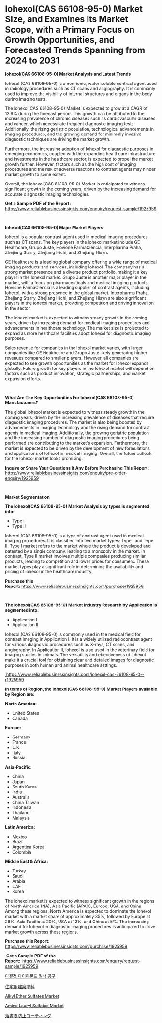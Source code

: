 <p><h1>Iohexol(CAS 66108-95-0) Market Size, and Examines its Market Scope, with a Primary Focus on Growth Opportunities, and Forecasted Trends Spanning from 2024 to 2031</h1></p><p><strong>Iohexol(CAS 66108-95-0) Market Analysis and Latest Trends</strong></p>
<p><p>Iohexol (CAS 66108-95-0) is a non-ionic, water-soluble contrast agent used in radiology procedures such as CT scans and angiography. It is commonly used to improve the visibility of internal structures and organs in the body during imaging tests.</p><p>The Iohexol(CAS 66108-95-0) Market is expected to grow at a CAGR of 13.6% during the forecast period. This growth can be attributed to the increasing prevalence of chronic diseases such as cardiovascular diseases and cancer, which necessitate frequent diagnostic imaging tests. Additionally, the rising geriatric population, technological advancements in imaging procedures, and the growing demand for minimally invasive diagnostic techniques are driving the market growth.</p><p>Furthermore, the increasing adoption of Iohexol for diagnostic purposes in emerging economies, coupled with the expanding healthcare infrastructure and investments in the healthcare sector, is expected to propel the market growth further. However, factors such as the high cost of imaging procedures and the risk of adverse reactions to contrast agents may hinder market growth to some extent.</p><p>Overall, the Iohexol(CAS 66108-95-0) Market is anticipated to witness significant growth in the coming years, driven by the increasing demand for accurate diagnostic imaging technologies.</p></p>
<p><strong>Get a Sample PDF of the Report:&nbsp;</strong> <a href="https://www.reliablebusinessinsights.com/enquiry/request-sample/1925959">https://www.reliablebusinessinsights.com/enquiry/request-sample/1925959</a></p>
<p>&nbsp;</p>
<p><strong>Iohexol(CAS 66108-95-0) Major Market Players</strong></p>
<p><p>Iohexol is a popular contrast agent used in medical imaging procedures such as CT scans. The key players in the Iohexol market include GE Healthcare, Grupo Juste, Hovione FarmaCiencia, Interpharma Praha, Zhejiang Starry, Zhejiang Hichi, and Zhejiang Hisyn.</p><p>GE Healthcare is a leading global company offering a wide range of medical imaging products and services, including Iohexol. The company has a strong market presence and a diverse product portfolio, making it a key player in the Iohexol market. Grupo Juste is another major player in the market, with a focus on pharmaceuticals and medical imaging products. Hovione FarmaCiencia is a leading supplier of contrast agents, including Iohexol, with a strong presence in the global market. Interpharma Praha, Zhejiang Starry, Zhejiang Hichi, and Zhejiang Hisyn are also significant players in the Iohexol market, providing competition and driving innovation in the sector.</p><p>The Iohexol market is expected to witness steady growth in the coming years, driven by increasing demand for medical imaging procedures and advancements in healthcare technology. The market size is projected to expand as more healthcare facilities adopt Iohexol for diagnostic imaging purposes. </p><p>Sales revenue for companies in the Iohexol market varies, with larger companies like GE Healthcare and Grupo Juste likely generating higher revenues compared to smaller players. However, all companies are expected to see growth opportunities as the market for Iohexol expands globally. Future growth for key players in the Iohexol market will depend on factors such as product innovation, strategic partnerships, and market expansion efforts.</p></p>
<p>&nbsp;</p>
<p><strong>What Are The Key Opportunities For Iohexol(CAS 66108-95-0) Manufacturers?</strong></p>
<p><p>The global Iohexol market is expected to witness steady growth in the coming years, driven by the increasing prevalence of diseases that require diagnostic imaging procedures. The market is also being boosted by advancements in imaging technology and the rising demand for contrast agents in medical imaging. Additionally, the growing geriatric population and the increasing number of diagnostic imaging procedures being performed are contributing to the market's expansion. Furthermore, the market is expected to be driven by the development of new formulations and applications of Iohexol in medical imaging. Overall, the future outlook for the Iohexol market looks promising.</p></p>
<p><strong>Inquire or Share Your Questions If Any Before Purchasing This Report:</strong> <a href="https://www.reliablebusinessinsights.com/enquiry/pre-order-enquiry/1925959">https://www.reliablebusinessinsights.com/enquiry/pre-order-enquiry/1925959</a></p>
<p>&nbsp;</p>
<p><strong>Market Segmentation</strong></p>
<p><strong>The Iohexol(CAS 66108-95-0) Market Analysis by types is segmented into:</strong></p>
<p><ul><li>Type I</li><li>Type II</li></ul></p>
<p><p>Iohexol (CAS 66108-95-0) is a type of contrast agent used in medical imaging procedures. It is classified into two market types: Type I and Type II. Type I market refers to the market where the product is developed and patented by a single company, leading to a monopoly in the market. In contrast, Type II market involves multiple companies producing similar products, leading to competition and lower prices for consumers. These market types play a significant role in determining the availability and pricing of iohexol in the healthcare industry.</p></p>
<p><strong>Purchase this Report:&nbsp;</strong><a href="https://www.reliablebusinessinsights.com/purchase/1925959">https://www.reliablebusinessinsights.com/purchase/1925959</a></p>
<p>&nbsp;</p>
<p><strong>The Iohexol(CAS 66108-95-0) Market Industry Research by Application is segmented into:</strong></p>
<p><ul><li>Application I</li><li>Application II</li></ul></p>
<p><p>Iohexol (CAS 66108-95-0) is commonly used in the medical field for contrast imaging in Application I. It is a widely utilized radiocontrast agent for various diagnostic procedures such as X-rays, CT scans, and angiography. In Application II, iohexol is also used in the veterinary field for imaging studies in animals. The versatility and effectiveness of iohexol make it a crucial tool for obtaining clear and detailed images for diagnostic purposes in both human and animal healthcare settings.</p></p>
<p><a href="https://www.reliablebusinessinsights.com/iohexol-cas-66108-95-0--r1925959">&nbsp;https://www.reliablebusinessinsights.com/iohexol-cas-66108-95-0--r1925959</a></p>
<p><strong>In terms of Region, the Iohexol(CAS 66108-95-0) Market Players available by Region are:</strong></p>
<p>
    <p> <strong> North America: </strong>
        <ul>
            <li>United States</li>
            <li>Canada</li>
        </ul>
        </p> 
    <p> <strong> Europe: </strong>
        <ul>
            <li>Germany</li>
            <li>France</li>
            <li>U.K.</li>
            <li>Italy</li>
            <li>Russia</li>
        </ul>
        </p> 
    <p> <strong> Asia-Pacific: </strong>
        <ul>
            <li>China</li>
            <li>Japan</li>
            <li>South Korea</li>
            <li>India</li>
            <li>Australia</li>
            <li>China Taiwan</li>
            <li>Indonesia</li>
            <li>Thailand</li>
            <li>Malaysia</li>
        </ul>
        </p> 
    <p> <strong> Latin America: </strong>
        <ul>
            <li>Mexico</li>
            <li>Brazil</li>
            <li>Argentina Korea</li>
            <li>Colombia</li>
        </ul>
        </p> 
    <p> <strong> Middle East & Africa: </strong>
        <ul>
            <li>Turkey</li>
            <li>Saudi</li>
            <li>Arabia</li>
            <li>UAE</li>
            <li>Korea</li>
        </ul>
    </p>
    </p>
<p><p>The Iohexol market is expected to witness significant growth in the regions of North America (NA), Asia Pacific (APAC), Europe, USA, and China. Among these regions, North America is expected to dominate the Iohexol market with a market share of approximately 35%, followed by Europe at 28%, Asia Pacific at 20%, USA at 12%, and China at 5%. The increasing demand for Iohexol in diagnostic imaging procedures is anticipated to drive market growth across these regions.</p></p>
<p><strong>Purchase this Report: </strong><a href="https://www.reliablebusinessinsights.com/purchase/1925959">https://www.reliablebusinessinsights.com/purchase/1925959</a></p>
<p>&nbsp;<strong>Get a Sample PDF of the Report:&nbsp;&nbsp;</strong><a href="https://www.reliablebusinessinsights.com/enquiry/request-sample/1925959">https://www.reliablebusinessinsights.com/enquiry/request-sample/1925959</a></p>
<p><strong></strong></p>
<p><p><a href="https://github.com/oajzkywllm460/Market-Research-Report-List-2/blob/main/5803162122160.md">다결정 다이아몬드 절삭 공구</a></p><p><a href="https://github.com/Alenaieme/Market-Research-Report-List-1/blob/main/2934676115960.md">住宅用建築塗料</a></p><p><a href="https://github.com/ockatxef85/Market-Research-Report-List-1/blob/main/alkyl-ether-sulfates-market.md">Alkyl Ether Sulfates Market</a></p><p><a href="https://github.com/msbsaifansami/Market-Research-Report-List-1/blob/main/amine-lauryl-sulfates-market.md">Amine Lauryl Sulfates Market</a></p><p><a href="https://github.com/AhmadMann1950/Market-Research-Report-List-1/blob/main/3683614115961.md">落書き防止コーティング</a></p></p>